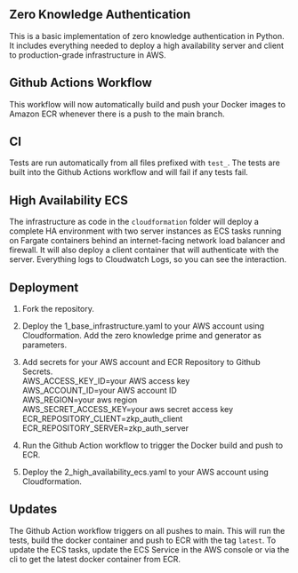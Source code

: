 ## Zero Knowledge Authentication

This is a basic implementation of zero knowledge authentication in Python. It includes everything needed to deploy a high availability server and client to production-grade infrastructure in AWS.

## Github Actions Workflow

This workflow will now automatically build and push your Docker images to Amazon ECR whenever there is a push to the main branch.

## CI

Tests are run automatically from all files prefixed with ```test_```. The tests are built into the Github Actions workflow and will fail if any tests fail.

## High Availability ECS

The infrastructure as code in the ```cloudformation``` folder will deploy a complete HA environment with two server instances as ECS tasks running on Fargate containers behind an internet-facing network load balancer and firewall. It will also deploy a client container that will authenticate with the server. Everything logs to Cloudwatch Logs, so you can see the interaction. 

## Deployment

1. Fork the repository.

2. Deploy the 1_base_infrastructure.yaml to your AWS account using Cloudformation. Add the zero knowledge prime and generator as parameters.

3. Add secrets for your AWS account and ECR Repository to Github Secrets.\
AWS_ACCESS_KEY_ID=your AWS access key\
AWS_ACCOUNT_ID=your AWS account ID\
AWS_REGION=your aws region\
AWS_SECRET_ACCESS_KEY=your aws secret access key\
ECR_REPOSITORY_CLIENT=zkp_auth_client\
ECR_REPOSITORY_SERVER=zkp_auth_server

4. Run the Github Action workflow to trigger the Docker build and push to ECR.

5. Deploy the 2_high_availability_ecs.yaml to your AWS account using Cloudformation.

## Updates

The Github Action workflow triggers on all pushes to main. This will run the tests, build the docker container and push to ECR with the tag ```latest```. To update the ECS tasks, update the ECS Service in the AWS console or via the cli to get the latest docker container from ECR.